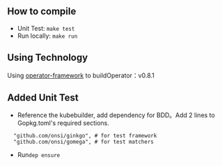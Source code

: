 ## How to compile

- Unit Test: `make test`
- Run locally: `make run`

## Using Technology
Using [operator-framework](https://github.com/operator-framework/operator-sdk) to buildOperator：v0.8.1

## Added Unit Test

- Reference the kubebuilder, add dependency for BDD。Add 2 lines to Gopkg.toml's required sections.
```
  "github.com/onsi/ginkgo", # for test framework
  "github.com/onsi/gomega", # for test matchers
```

-  Run`dep ensure`
